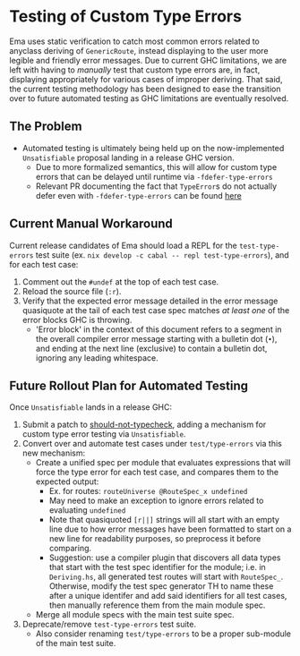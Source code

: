 # Testing of Custom Type Errors

Ema uses static verification to catch most common errors related to anyclass deriving of `GenericRoute`, instead displaying to the user more legible and friendly error messages. Due to current GHC limitations, we are left with having to _manually_ test that custom type errors are, in fact, displaying appropriately for various cases of improper deriving. That said, the current testing methodology has been designed to ease the transition over to future automated testing as GHC limitations are eventually resolved.

## The Problem

- Automated testing is ultimately being held up on the now-implemented `Unsatisfiable` proposal landing in a release GHC version.
  * Due to more formalized semantics, this will allow for custom type errors that can be delayed until runtime via `-fdefer-type-errors`
  * Relevant PR documenting the fact that `TypeError`s do not actually defer even with `-fdefer-type-errors` can be found [here](https://github.com/CRogers/should-not-typecheck/pull/15#issuecomment-502295932)

## Current Manual Workaround

Current release candidates of Ema should load a REPL for the `test-type-errors` test suite (ex. `nix develop -c cabal -- repl test-type-errors`), and for each test case:

1. Comment out the `#undef` at the top of each test case.
2. Reload the source file (`:r`).
3. Verify that the expected error message detailed in the error message quasiquote at the tail of each test case spec matches _at least one_ of the error blocks GHC is throwing.
    * 'Error block' in the context of this document refers to a segment in the overall compiler error message starting with a bulletin dot (`•`), and ending at the next line (exclusive) to contain a bulletin dot, ignoring any leading whitespace.

## Future Rollout Plan for Automated Testing

Once `Unsatisfiable` lands in a release GHC:
1. Submit a patch to [should-not-typecheck](https://github.com/CRogers/should-not-typecheck), adding a mechanism for custom type error testing via `Unsatisfiable`.
2. Convert over and automate test cases under `test/type-errors` via this new mechanism:
    * Create a unified spec per module that evaluates expressions that will force the type error for each test case, and compares them to the expected output:
      * Ex. for routes: `routeUniverse @RouteSpec_x undefined`
      * May need to make an exception to ignore errors related to evaluating `undefined`
      * Note that quasiquoted `[r||]` strings will all start with an empty line due to how error messages have been formatted to start on a new line for readability purposes, so preprocess it before comparing.
      * Suggestion: use a compiler plugin that discovers all data types that start with the test spec identifier for the module; i.e. in `Deriving.hs`, all generated test routes will start with `RouteSpec_`. Otherwise, modify the test spec generator TH to name these after a unique identifer and add said identifiers for all test cases, then manually reference them from the main module spec. 
    * Merge all module specs with the main test suite spec.
2. Deprecate/remove `test-type-errors` test suite.
    * Also consider renaming `test/type-errors` to be a proper sub-module of the main test suite.
